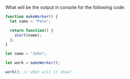 What will be the output in console for the following code:

```js
function makeWorker() {
  let name = "Pete";

  return function() {
    alert(name);
  };
}

let name = "John";

let work = makeWorker();

work(); // what will it show?
```
